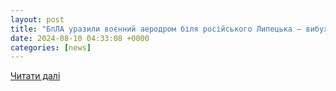 ```yaml
---
layout: post
title: "БпЛА уразили воєнний аеродром біля російського Липецька — вибухи в росії"
date: 2024-08-10 04:33:08 +0000
categories: [news]
---
```


[Читати далі](https://racurs.ua/ua/n198120-bpla-urazyly-voiennyy-aerodrom-bilya-rosiyskogo-lypecka-video-vybuhiv.html)
